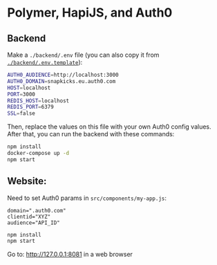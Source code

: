 # Polymer, HapiJS, and Auth0

## Backend

Make a `./backend/.env` file (you can also copy it from [`./backend/.env.template`](./backend/.env.template)):

```sh
AUTH0_AUDIENCE=http://localhost:3000
AUTH0_DOMAIN=snapkicks.eu.auth0.com
HOST=localhost
PORT=3000
REDIS_HOST=localhost
REDIS_PORT=6379
SSL=false
```

Then, replace the values on this file with your own Auth0 config values. After that, you can run the backend with these commands:

```sh
npm install
docker-compose up -d
npm start
```

## Website:

Need to set Auth0 params in `src/components/my-app.js`:

```
domain=".auth0.com"
clientid="XYZ"
audience="API_ID"
```

```sh
npm install
npm start
```

Go to: http://127.0.0.1:8081 in a web browser
